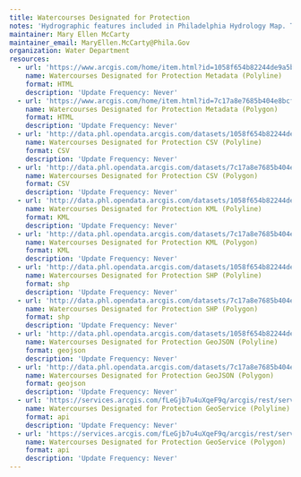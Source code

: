 ```yaml
---
title: Watercourses Designated for Protection
notes: 'Hydrographic features included in Philadelphia Hydrology Map. This map was officially adopted by City Council as the official map of Philadelphia Watercourses Designated for Protection on September 13th, 2012. The geographic data depicts watercourses within Philadelphia County as they appear on the map and will not be edited or updated. For up-to-date hydrography see the Hydrolographic_Features_Poly layer under Hydrology.'
maintainer: Mary Ellen McCarty
maintainer_email: MaryEllen.McCarty@Phila.Gov
organization: Water Department
resources:
  - url: 'https://www.arcgis.com/home/item.html?id=1058f654b82244de9a5b12d12c58279b'
    name: Watercourses Designated for Protection Metadata (Polyline)
    format: HTML
    description: 'Update Frequency: Never'
  - url: 'https://www.arcgis.com/home/item.html?id=7c17a8e7685b404e8bcfbc7ae1b62de3'
    name: Watercourses Designated for Protection Metadata (Polygon)
    format: HTML
    description: 'Update Frequency: Never'
  - url: 'http://data.phl.opendata.arcgis.com/datasets/1058f654b82244de9a5b12d12c58279b_0.csv'
    name: Watercourses Designated for Protection CSV (Polyline)
    format: CSV
    description: 'Update Frequency: Never'
  - url: 'http://data.phl.opendata.arcgis.com/datasets/7c17a8e7685b404e8bcfbc7ae1b62de3_0.csv'
    name: Watercourses Designated for Protection CSV (Polygon)
    format: CSV
    description: 'Update Frequency: Never'
  - url: 'http://data.phl.opendata.arcgis.com/datasets/1058f654b82244de9a5b12d12c58279b_0.kml'
    name: Watercourses Designated for Protection KML (Polyline)
    format: KML
    description: 'Update Frequency: Never'
  - url: 'http://data.phl.opendata.arcgis.com/datasets/7c17a8e7685b404e8bcfbc7ae1b62de3_0.kml'
    name: Watercourses Designated for Protection KML (Polygon)
    format: KML
    description: 'Update Frequency: Never'
  - url: 'http://data.phl.opendata.arcgis.com/datasets/1058f654b82244de9a5b12d12c58279b_0.zip'
    name: Watercourses Designated for Protection SHP (Polyline)
    format: shp
    description: 'Update Frequency: Never'
  - url: 'http://data.phl.opendata.arcgis.com/datasets/7c17a8e7685b404e8bcfbc7ae1b62de3_0.zip'
    name: Watercourses Designated for Protection SHP (Polygon)
    format: shp
    description: 'Update Frequency: Never'
  - url: 'http://data.phl.opendata.arcgis.com/datasets/1058f654b82244de9a5b12d12c58279b_0.geojson'
    name: Watercourses Designated for Protection GeoJSON (Polyline)
    format: geojson
    description: 'Update Frequency: Never'
  - url: 'http://data.phl.opendata.arcgis.com/datasets/7c17a8e7685b404e8bcfbc7ae1b62de3_0.geojson'
    name: Watercourses Designated for Protection GeoJSON (Polygon)
    format: geojson
    description: 'Update Frequency: Never'
  - url: 'https://services.arcgis.com/fLeGjb7u4uXqeF9q/arcgis/rest/services/Zoning_Hydrology_Line_2012/FeatureServer/0/query?outFields=*&where=1%3D1'
    name: Watercourses Designated for Protection GeoService (Polyline)
    format: api
    description: 'Update Frequency: Never'
  - url: 'https://services.arcgis.com/fLeGjb7u4uXqeF9q/arcgis/rest/services/Zoning_Hydrology_Poly_2012/FeatureServer/0/query?outFields=*&where=1%3D1'
    name: Watercourses Designated for Protection GeoService (Polygon)
    format: api
    description: 'Update Frequency: Never'
---
```

